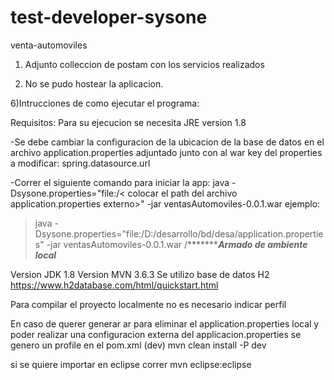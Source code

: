 # test-developer-sysone
 venta-automoviles



1) Adjunto colleccion de postam con los servicios realizados

4) No se pudo hostear la aplicacion. 

6)Intrucciones de como ejecutar el programa:

Requisitos: Para su ejecucion se necesita JRE version 1.8

-Se debe cambiar la configuracion de la ubicacion de la base de datos en el archivo application.properties adjuntado junto con al war
key del properties a modificar: spring.datasource.url

-Correr el siguiente comando para iniciar la app:
java -Dsysone.properties="file:/< colocar el path del archivo application.properties externo>" -jar ventasAutomoviles-0.0.1.war
ejemplo:
>java -Dsysone.properties="file:/D:/desarrollo/bd/desa/application.properties" -jar ventasAutomoviles-0.0.1.war
/******************Armado de ambiente local***********

Version JDK 1.8
Version MVN 3.6.3
Se utilizo base de datos H2 https://www.h2database.com/html/quickstart.html

Para compilar el proyecto localmente no es necesario indicar perfil

En caso de querer generar ar para eliminar el application.properties local y poder realizar una configuracion externa del applicacion.properties
se genero un profile en el pom.xml (dev)
mvn clean install -P dev

si se quiere importar en eclipse correr mvn eclipse:eclipse